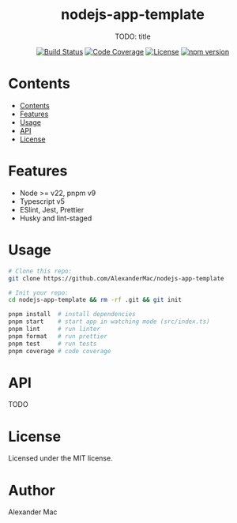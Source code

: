 <p align="center">
  <h1 align="center">nodejs-app-template</h1>
  <p align="center">TODO: title</p>
  <p align="center">
    <a href="https://github.com/alexandermac/nodejs-app-template/actions/workflows/ci.yml?query=branch%3Amaster"><img src="https://github.com/alexandermac/nodejs-app-template/actions/workflows/ci.yml/badge.svg" alt="Build Status"></a>
    <a href="https://codecov.io/gh/AlexanderMac/nodejs-app-template"><img src="https://codecov.io/gh/AlexanderMac/nodejs-app-template/branch/master/graph/badge.svg" alt="Code Coverage"></a>
    <a href="LICENSE"><img src="https://img.shields.io/github/license/alexandermac/nodejs-app-template.svg" alt="License"></a>
    <a href="https://badge.fury.io/js/nodejs-app-template"><img src="https://badge.fury.io/js/nodejs-app-template.svg" alt="npm version"></a>
  </p>
</p>

# Contents
- [Contents](#contents)
- [Features](#features)
- [Usage](#usage)
- [API](#api)
- [License](#license)

# Features
- Node >= v22, pnpm v9
- Typescript v5
- ESlint, Jest, Prettier
- Husky and lint-staged

# Usage
```sh
# Clone this repo:
git clone https://github.com/AlexanderMac/nodejs-app-template

# Init your repo:
cd nodejs-app-template && rm -rf .git && git init

pnpm install  # install dependencies
pnpm start    # start app in watching mode (src/index.ts)
pnpm lint     # run linter
pnpm format   # run prettier
pnpm test     # run tests
pnpm coverage # code coverage
```

# API
TODO

# License
Licensed under the MIT license.

# Author
Alexander Mac
